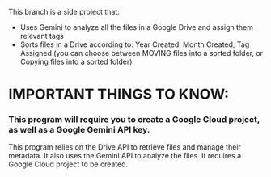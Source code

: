 This branch is a side project that:
* Uses Gemini to analyze all the files in a Google Drive and assign them relevant tags
* Sorts files in a Drive according to: Year Created, Month Created, Tag Assigned (you can choose between MOVING files into a sorted folder, or Copying files into a sorted folder)

# IMPORTANT THINGS TO KNOW:
### This program will require you to create a Google Cloud project, as well as a Google Gemini API key. 

This program relies on the Drive API to retrieve files and manage their metadata. It also uses the Gemini API to analyze the files. It requires a Google Cloud project to be created. 
